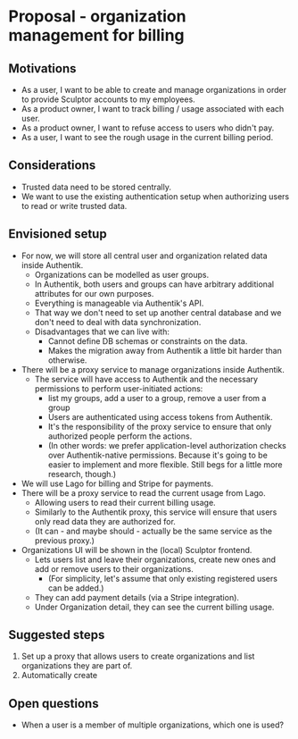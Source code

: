 # Proposal - organization management for billing

## Motivations

- As a user, I want to be able to create and manage organizations in order to provide Sculptor accounts to my employees.
- As a product owner, I want to track billing / usage associated with each user.
- As a product owner, I want to refuse access to users who didn't pay.
- As a user, I want to see the rough usage in the current billing period.


## Considerations

- Trusted data need to be stored centrally.
- We want to use the existing authentication setup when authorizing users to read or write trusted data.


## Envisioned setup

- For now, we will store all central user and organization related data inside Authentik.
    - Organizations can be modelled as user groups.
    - In Authentik, both users and groups can have arbitrary additional attributes for our own purposes.
    - Everything is manageable via Authentik's API.
    - That way we don't need to set up another central database and we don't need to deal with data synchronization.
    - Disadvantages that we can live with:
        - Cannot define DB schemas or constraints on the data.
        - Makes the migration away from Authentik a little bit harder than otherwise.
- There will be a proxy service to manage organizations inside Authentik.
    - The service will have access to Authentik and the necessary permissions to perform user-initiated actions:
        - list my groups, add a user to a group, remove a user from a group
        - Users are authenticated using access tokens from Authentik.
        - It's the responsibility of the proxy service to ensure that only authorized people perform the actions.
        - (In other words: we prefer application-level authorization checks over Authentik-native permissions.
            Because it's going to be easier to implement and more flexible. Still begs for a little more research, though.)
- We will use Lago for billing and Stripe for payments.
- There will be a proxy service to read the current usage from Lago.
    - Allowing users to read their current billing usage.
    - Similarly to the Authentik proxy, this service will ensure that users only read data they are authorized for.
    - (It can - and maybe should - actually be the same service as the previous proxy.)
- Organizations UI will be shown in the (local) Sculptor frontend.
    - Lets users list and leave their organizations, create new ones and add or remove users to their organizations.
        - (For simplicity, let's assume that only existing registered users can be added.)
    - They can add payment details (via a Stripe integration).
    - Under Organization detail, they can see the current billing usage.


## Suggested steps

1. Set up a proxy that allows users to create organizations and list organizations they are part of.
2. Automatically create


## Open questions

- When a user is a member of multiple organizations, which one is used?
